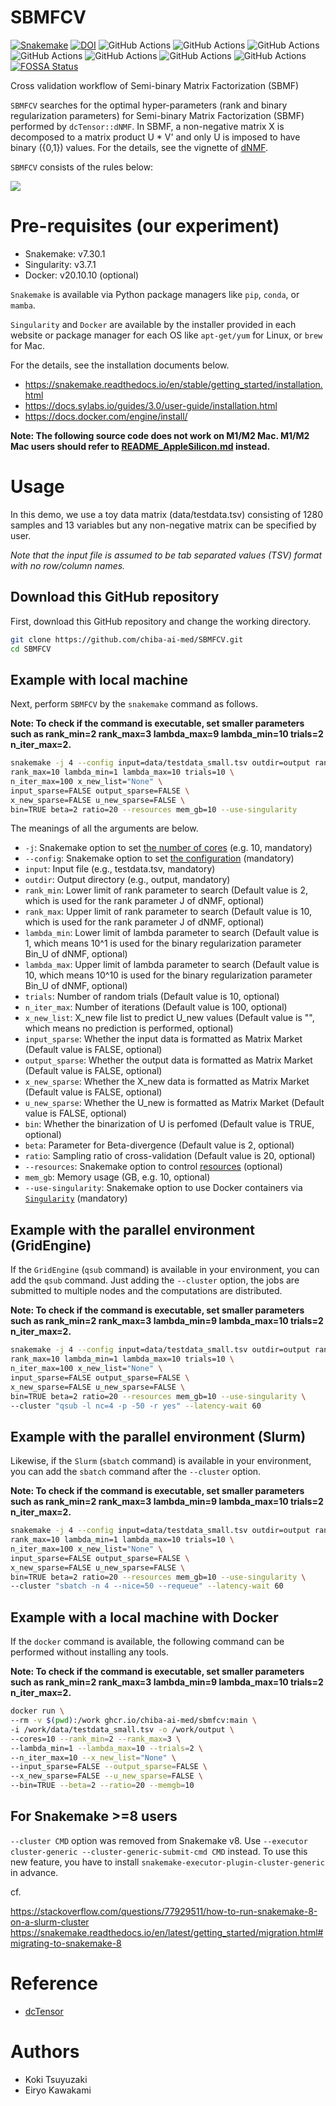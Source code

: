 # SBMFCV

[![Snakemake](https://img.shields.io/badge/snakemake-≥7.30.1-brightgreen.svg)](https://snakemake.github.io)
[![DOI](https://zenodo.org/badge/571380791.svg)](https://zenodo.org/badge/latestdoi/571380791)
![GitHub Actions](https://github.com/chiba-ai-med/SBMFCV/actions/workflows/build_test_push.yml/badge.svg)
![GitHub Actions](https://github.com/chiba-ai-med/SBMFCV/actions/workflows/dockerrun1.yml/badge.svg)
![GitHub Actions](https://github.com/chiba-ai-med/SBMFCV/actions/workflows/dockerrun2.yml/badge.svg)
![GitHub Actions](https://github.com/chiba-ai-med/SBMFCV/actions/workflows/dockerrun3.yml/badge.svg)
![GitHub Actions](https://github.com/chiba-ai-med/SBMFCV/actions/workflows/unittest1.yml/badge.svg)
![GitHub Actions](https://github.com/chiba-ai-med/SBMFCV/actions/workflows/unittest2.yml/badge.svg)
![GitHub Actions](https://github.com/chiba-ai-med/SBMFCV/actions/workflows/release-please.yml/badge.svg)
[![FOSSA Status](https://app.fossa.com/api/projects/git%2Bgithub.com%2Fchiba-ai-med%2FSBMFCV.svg?type=shield)](https://app.fossa.com/projects/git%2Bgithub.com%2Fchiba-ai-med%2FSBMFCV?ref=badge_shield)

Cross validation workflow of Semi-binary Matrix Factorization (SBMF)

`SBMFCV` searches for the optimal hyper-parameters (rank and binary regularization parameters) for Semi-binary Matrix Factorization (SBMF) performed by `dcTensor::dNMF`. In SBMF, a non-negative matrix X is decomposed to a matrix product U * V' and only U is imposed to have binary ({0,1}) values. For the details, see the vignette of [dNMF](https://cran.r-project.org/web/packages/dcTensor/vignettes/dcTensor-1.html).

`SBMFCV` consists of the rules below:

![](https://github.com/chiba-ai-med/SBMFCV/blob/main/plot/dag.png?raw=true)

# Pre-requisites (our experiment)
- Snakemake: v7.30.1
- Singularity: v3.7.1
- Docker: v20.10.10 (optional)

`Snakemake` is available via Python package managers like `pip`, `conda`, or `mamba`.

`Singularity` and `Docker` are available by the installer provided in each website or package manager for each OS like `apt-get/yum` for Linux, or `brew` for Mac.

For the details, see the installation documents below.

- https://snakemake.readthedocs.io/en/stable/getting_started/installation.html
- https://docs.sylabs.io/guides/3.0/user-guide/installation.html
- https://docs.docker.com/engine/install/

**Note: The following source code does not work on M1/M2 Mac. M1/M2 Mac users should refer to [README_AppleSilicon.md](README_AppleSilicon.md) instead.**

# Usage

In this demo, we use a toy data matrix (data/testdata.tsv) consisting of 1280 samples and 13 variables but any non-negative matrix can be specified by user.

*Note that the input file is assumed to be tab separated values (TSV) format with no row/column names.*

## Download this GitHub repository

First, download this GitHub repository and change the working directory.

```bash
git clone https://github.com/chiba-ai-med/SBMFCV.git
cd SBMFCV
```

## Example with local machine

Next, perform `SBMFCV` by the `snakemake` command as follows.

**Note: To check if the command is executable, set smaller parameters such as rank_min=2 rank_max=3 lambda_max=9 lambda_min=10 trials=2 n_iter_max=2.**

```bash
snakemake -j 4 --config input=data/testdata_small.tsv outdir=output rank_min=2 \
rank_max=10 lambda_min=1 lambda_max=10 trials=10 \
n_iter_max=100 x_new_list="None" \
input_sparse=FALSE output_sparse=FALSE \
x_new_sparse=FALSE u_new_sparse=FALSE \
bin=TRUE beta=2 ratio=20 --resources mem_gb=10 --use-singularity
```

The meanings of all the arguments are below.

- `-j`: Snakemake option to set [the number of cores](https://snakemake.readthedocs.io/en/stable/executing/cli.html#useful-command-line-arguments) (e.g. 10, mandatory)
- `--config`: Snakemake option to set [the configuration](https://snakemake.readthedocs.io/en/stable/snakefiles/configuration.html) (mandatory)
- `input`: Input file (e.g., testdata.tsv, mandatory)
- `outdir`: Output directory (e.g., output, mandatory)
- `rank_min`: Lower limit of rank parameter to search (Default value is 2, which is used for the rank parameter J of dNMF, optional)
- `rank_max`: Upper limit of rank parameter to search (Default value is 10, which is used for the rank parameter J of dNMF, optional)
- `lambda_min`: Lower limit of lambda parameter to search (Default value is 1, which means 10^1 is used for the binary regularization parameter Bin_U of dNMF, optional)
- `lambda_max`: Upper limit of lambda parameter to search (Default value is 10, which means 10^10 is used for the binary regularization parameter Bin_U of dNMF, optional)
- `trials`: Number of random trials (Default value is 10, optional)
- `n_iter_max`: Number of iterations (Default value is 100, optional)
- `x_new_list`: X_new file list to predict U_new values (Default value is "", which means no prediction is performed, optional)
- `input_sparse`: Whether the input data is formatted as Matrix Market <MM> (Default value is FALSE, optional)
- `output_sparse`: Whether the output data is formatted as Matrix Market <MM> (Default value is FALSE, optional)
- `x_new_sparse`: Whether the X_new data is formatted as Matrix Market <MM> (Default value is FALSE, optional)
- `u_new_sparse`: Whether the U_new is formatted as Matrix Market <MM> (Default value is FALSE, optional)
- `bin`: Whether the binarization of U is perfomed (Default value is TRUE, optional)
- `beta`: Parameter for Beta-divergence (Default value is 2, optional)
- `ratio`: Sampling ratio of cross-validation (Default value is 20, optional)
- `--resources`: Snakemake option to control [resources](https://snakemake.readthedocs.io/en/stable/snakefiles/rules.html#resources) (optional)
- `mem_gb`: Memory usage (GB, e.g. 10, optional)
- `--use-singularity`: Snakemake option to use Docker containers via [`Singularity`](https://snakemake.readthedocs.io/en/stable/snakefiles/deployment.html) (mandatory)

## Example with the parallel environment (GridEngine)

If the `GridEngine` (`qsub` command) is available in your environment, you can add the `qsub` command. Just adding the `--cluster` option, the jobs are submitted to multiple nodes and the computations are distributed.

**Note: To check if the command is executable, set smaller parameters such as rank_min=2 rank_max=3 lambda_min=9 lambda_max=10 trials=2 n_iter_max=2.**

```bash
snakemake -j 4 --config input=data/testdata_small.tsv outdir=output rank_min=2 \
rank_max=10 lambda_min=1 lambda_max=10 trials=10 \
n_iter_max=100 x_new_list="None" \
input_sparse=FALSE output_sparse=FALSE \
x_new_sparse=FALSE u_new_sparse=FALSE \
bin=TRUE beta=2 ratio=20 --resources mem_gb=10 --use-singularity \
--cluster "qsub -l nc=4 -p -50 -r yes" --latency-wait 60
```

## Example with the parallel environment (Slurm)

Likewise, if the `Slurm` (`sbatch` command) is available in your environment, you can add the `sbatch` command after the `--cluster` option.

**Note: To check if the command is executable, set smaller parameters such as rank_min=2 rank_max=3 lambda_min=9 lambda_max=10 trials=2 n_iter_max=2.**

```bash
snakemake -j 4 --config input=data/testdata_small.tsv outdir=output rank_min=2 \
rank_max=10 lambda_min=1 lambda_max=10 trials=10 \
n_iter_max=100 x_new_list="None" \
input_sparse=FALSE output_sparse=FALSE \
x_new_sparse=FALSE u_new_sparse=FALSE \
bin=TRUE beta=2 ratio=20 --resources mem_gb=10 --use-singularity \
--cluster "sbatch -n 4 --nice=50 --requeue" --latency-wait 60
```

## Example with a local machine with Docker

If the `docker` command is available, the following command can be performed without installing any tools.

**Note: To check if the command is executable, set smaller parameters such as rank_min=2 rank_max=3 lambda_min=9 lambda_max=10 trials=2 n_iter_max=2.**

```bash
docker run \
--rm -v $(pwd):/work ghcr.io/chiba-ai-med/sbmfcv:main \
-i /work/data/testdata_small.tsv -o /work/output \
--cores=10 --rank_min=2 --rank_max=3 \
--lambda_min=1 --lambda_max=10 --trials=2 \
--n_iter_max=10 --x_new_list="None" \
--input_sparse=FALSE --output_sparse=FALSE \
--x_new_sparse=FALSE --u_new_sparse=FALSE \
--bin=TRUE --beta=2 --ratio=20 --memgb=10
```

## For Snakemake >=8 users
`--cluster CMD` option was removed from Snakemake v8.
Use `--executor cluster-generic --cluster-generic-submit-cmd CMD` instead.
To use this new feature, you have to install `snakemake-executor-plugin-cluster-generic` in advance.

cf.

https://stackoverflow.com/questions/77929511/how-to-run-snakemake-8-on-a-slurm-cluster
https://snakemake.readthedocs.io/en/latest/getting_started/migration.html#migrating-to-snakemake-8

# Reference
- [dcTensor](https://cran.r-project.org/web/packages/dcTensor/index.html)

# Authors
- Koki Tsuyuzaki
- Eiryo Kawakami
